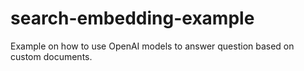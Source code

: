 # search-embedding-example
Example on how to use OpenAI models to answer question based on custom documents.
